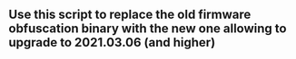 ## Use this script to replace the old firmware obfuscation binary with the new one allowing to upgrade to 2021.03.06 (and higher)